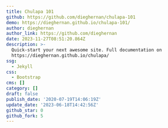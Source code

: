 ```yaml
---
title: Chulapa 101
github: https://github.com/dieghernan/chulapa-101
demo: https://dieghernan.github.io/chulapa-101/
author: dieghernan
author_link: https://github.com/dieghernan
date: 2023-11-27T08:51:20.864Z
description: >-
  Quick-start your next awesome site. Full documentation on
  https://dieghernan.github.io/chulapa/
ssg:
  - Jekyll
css:
  - Bootstrap
cms: []
category: []
draft: false
publish_date: '2020-07-19T14:06:19Z'
update_date: '2023-06-18T14:42:56Z'
github_star: 0
github_fork: 5
---
```

